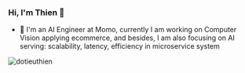 ### Hi, I'm Thien 👋


- 🔭 I'm an AI Engineer at Momo, currently I am working on Computer Vision applying ecommerce, and besides, I am also focusing on AI serving: scalability, latency, efficiency in microservice system


<p align="left">
  <img src="https://github-readme-stats.vercel.app/api?username=dotieuthien&show_icons=true" alt="dotieuthien" /> 

</p>
<p align="left"> </p>
<!--
**dotieuthien/dotieuthien** is a ✨ _special_ ✨ repository because its `README.md` (this file) appears on your GitHub profile.

Here are some ideas to get you started:

- 🤔 I’m looking for help with ...
- 💬 Ask me about ...
- 😄 Pronouns: ...
-->
